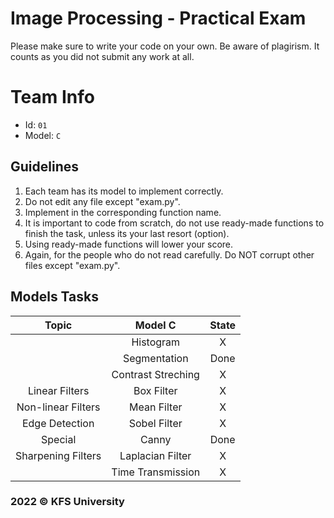 # Image Processing - Practical Exam

Please make sure to write your code on your own. Be aware of plagirism. It counts as you did not submit any work at all.

# Team Info
- Id: `01`
- Model: `C`

## Guidelines
1. Each team has its model to implement correctly.
2. Do not edit any file except "exam.py".
3. Implement in the corresponding function name.
4. It is important to code from scratch, do not use ready-made functions to finish the task, unless its your last resort (option).
5. Using ready-made functions will lower your score.
6. Again, for the people who do not read carefully. Do NOT corrupt other files except "exam.py". 

## Models Tasks
| Topic | Model C | State |
| :---: | :---: | :---: |
|  |  Histogram | X |
|  | Segmentation |  Done | 
|  | Contrast Streching | X |
| Linear Filters | Box Filter | X |
| Non-linear Filters | Mean Filter | X |
| Edge Detection | Sobel Filter | X |
| Special | Canny | Done |
| Sharpening Filters | Laplacian Filter | X |
|  | Time Transmission | X |

### 2022 © KFS University